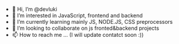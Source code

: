 - 👋 Hi, I’m @devluki
- 👀 I’m interested in JavaScript, frontend and backend
- 🌱 I’m currently learning mainly JS, NODE.JS, CSS preprocessors 
- 💞️ I’m looking to collaborate on js  fronted&backend projects 
- 📫 How to reach me ... (I will update contatct soon :))

<!---
devluki/devluki is a ✨ special ✨ repository because its `README.md` (this file) appears on your GitHub profile.
You can click the Preview link to take a look at your changes.
--->
